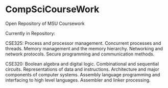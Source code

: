 # CompSciCourseWork
Open Repository of MSU Coursework

Currently in Repository:

CSE325: Process and processor management. Concurrent processes and threads. Memory management and the memory hierarchy. Networking and network protocols. Secure programming and communication methods.

CSE320: Boolean algebra and digital logic. Combinational and sequential circuits. Representations of data and instructions. Architecture and major components of computer systems. Assembly language programming and interfacing to high level languages. Assembler and linker processing. 
